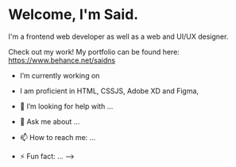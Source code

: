 # Welcome, I'm Said.

I'm a frontend web developer as well as a web and UI/UX designer. 

Check out my work! My portfolio can be found here: https://www.behance.net/saidns

- I’m currently working on 
- I am proficient in HTML, CSSJS, Adobe XD and Figma,
  
- 🤔 I’m looking for help with ...
- 💬 Ask me about ...
- 📫 How to reach me: ...
- ⚡ Fun fact: ...
-->
